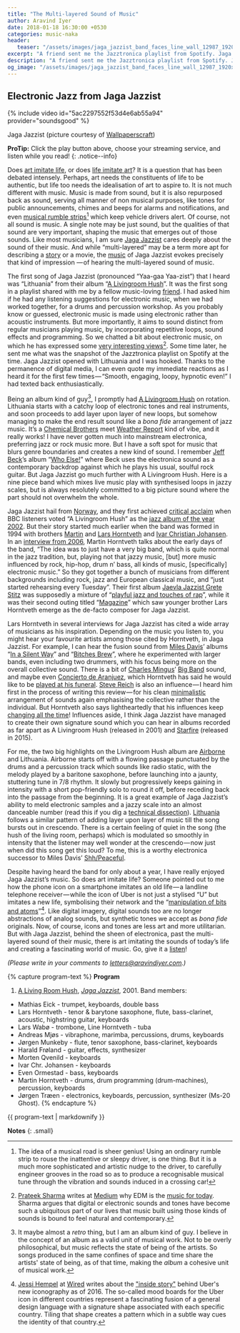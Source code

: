 ```yaml
---
title: "The Multi-layered Sound of Music"
author: Aravind Iyer
date: 2018-01-18 16:30:00 +0530
categories: music-naka
header:
   teaser: "/assets/images/jaga_jazzist_band_faces_line_wall_12987_1920x1080-640.jpg"
excerpt: "A friend sent me the Jazztronica playlist from Spotify. Jaga Jazzist opened with Lithuania and I was hooked. It’s a Chemical Brothers meet Weather Report kind of vibe, and it really works! I can even quote my immediate reactions as I heard it for the first few times — 'Smooth, engaging, loopy, hypnotic even!' I had texted back enthusiastically. Lithuania starts with a catchy loop of electronic tones and real instruments, and soon proceeds to add layer upon layer of new loops, but somehow managing to make the end result sound like a bona fide arrangement of jazz music."
description: "A friend sent me the Jazztronica playlist from Spotify. Jaga Jazzist opened with Lithuania and I was hooked. It’s a Chemical Brothers meet Weather Report kind of vibe, and it really works! I can even quote my immediate reactions as I heard it for the first few times — 'Smooth, engaging, loopy, hypnotic even!' I had texted back enthusiastically. Lithuania starts with a catchy loop of electronic tones and real instruments, and soon proceeds to add layer upon layer of new loops, but somehow managing to make the end result sound like a bona fide arrangement of jazz music."
og_image: "/assets/images/jaga_jazzist_band_faces_line_wall_12987_1920x1080-640.jpg"
---
```

## Electronic Jazz from Jaga Jazzist

{% include video id="5ac2297552f53d4e6ab55a94" provider="soundsgood" %}
<figcaption>Jaga Jazzist (picture courtesy of <a href="https://wallpaperscraft.com/download/jaga_jazzist_band_faces_line_wall_12987/1920x1080">Wallpaperscraft</a>)</figcaption>

**ProTip:** Click the play button <i class="fas fa-play-circle" color="#52adc8" aria-hidden="true"></i> above, choose your streaming service, and listen while you read!
{: .notice--info}

Does [art imitate life](https://www.psychologytoday.com/blog/the-psychology-fiction/201104/does-art-imitate-life),
or does [life imitate art](https://en.wikipedia.org/wiki/Life_imitating_art)? It is a question that has been
debated intensely. Perhaps, art needs the constituents of life to be authentic, but life too needs the
idealisation of art to aspire to. It is not much different with music. Music is made from sound, but it is also
repurposed back as sound, serving all manner of non musical purposes, like tones for public announcements, chimes
and beeps for alarms and notifications, and even [musical rumble strips](https://en.wikipedia.org/wiki/Musical_road)[^musicrumblestrips]
which keep vehicle drivers alert. Of course, not all sound is music. A single note may be just sound, but the
qualities of that sound are very important, shaping the music that emerges out of those sounds. Like most
musicians, I am sure [Jaga Jazzist](https://en.wikipedia.org/wiki/Jaga_Jazzist) cares deeply about the sound of
their music. And while “multi-layered” may be a term more apt for describing a
[story](https://en.wikipedia.org/wiki/Story_within_a_story) or a movie, the
[music](https://ninjatune.net/artist/jaga-jazzist) of Jaga Jazzist evokes precisely that kind of impression
— of hearing the multi-layered sound of music.

[^musicrumblestrips]: The idea of a musical road is sheer genius! Using an ordinary rumble strip to rouse the inattentive or sleepy driver, is one thing. But it is a much more sophisticated and artistic nudge to the driver, to carefully engineer grooves in the road so as to produce a recognisable musical tune through the vibration and sounds induced in a crossing car!

The first song of Jaga Jazzist (pronounced “Yaa-gaa Yaa-zist”) that I heard was “Lithuania” from their
album “[A Livingroom Hush](https://en.wikipedia.org/wiki/A_Livingroom_Hush)”. It was the first song in
a playlist shared with me by a fellow music-loving [friend](https://medium.com/@prateeks). I had asked him
if he had any listening suggestions for electronic music, when we had worked together, for a drums and
percussion workshop. As you probably know or guessed, electronic music is made using electronic rather
than acoustic instruments. But more importantly, it aims to sound distinct from regular musicians playing
music, by incorporating repetitive loops, sound effects and programming. So we chatted a bit about
electronic music, on which he has expressed some
[very interesting views](https://medium.com/@prateeks/soundscapes-and-why-edm-is-the-music-for-today-738a669ac83b)[^prateekedm].
Some time later, he sent me what was the snapshot of the Jazztronica playlist on Spotify at the time.
Jaga Jazzist opened with Lithuania and I was hooked. Thanks to the permanence of digital media, I can
even quote my immediate reactions as I heard it for the first few times — “Smooth, engaging, loopy,
hypnotic even!” I had texted back enthusiastically.

[^prateekedm]: [Prateek Sharma](https://medium.com/@prateeks) writes at [Medium](https://medium.com) why EDM is the [music for today](https://medium.com/@prateeks/soundscapes-and-why-edm-is-the-music-for-today-738a669ac83b). Sharma argues that digital or electronic sounds and tones have become such a ubiquitous part of our lives that music built using those kinds of sounds is bound to feel natural and contemporary.

Being an album kind of guy[^albumguy], I promptly had
[A Livingroom Hush](https://www.allmusic.com/album/a-livingroom-hush-mw0000660007) on rotation.
Lithuania starts with a catchy loop of electronic tones and real instruments, and soon proceeds to
add layer upon layer of new loops, but somehow managing to make the end result sound like a *bona fide*
arrangement of jazz music. It’s a [Chemical Brothers](https://en.wikipedia.org/wiki/The_Chemical_Brothers)
meet [Weather Report](https://en.wikipedia.org/wiki/Weather_Report) kind of vibe, and it really works!
I have never gotten much into mainstream electronica, preferring jazz or rock music more. But I have a
soft spot for music that blurs genre boundaries and creates a new kind of sound. I remember
[Jeff Beck](https://en.wikipedia.org/wiki/Jeff_Beck)’s album
“[Who Else!](https://www.allmusic.com/album/who-else%21-mw0000602855)” where Beck uses the electronica
sound as a contemporary backdrop against which he plays his usual, soulful rock guitar. But Jaga Jazzist
go much further with A Livingroom Hush. Here is a nine piece band which mixes live music play with
synthesised loops in jazzy scales, but is always resolutely committed to a big picture sound where
the part should not overwhelm the whole.

[^albumguy]: It maybe almost a *retro* thing, but I am an album kind of guy. I believe in the concept of an album as a valid unit of musical work. Not to be overly philosophical, but music reflects the state of being of the artists. So songs produced in the same confines of space and time share the artists' state of being, as of that time, making the *album* a cohesive unit of musical work. 

Jaga Jazzist hail from [Norway](http://www.listento.no/), and they first achieved
[critical acclaim](http://www.listento.no/mic.nsf/doc/art2003010611203678263218) when BBC listeners
voted “A Livingroom Hush” as the [jazz album of the year 2002](http://www.bbc.co.uk/music/reviews/zn4h/).
But their story started much earlier when the band was formed in 1994 with brothers
[Martin](https://en.wikipedia.org/wiki/Martin_Horntveth) and
[Lars Horntveth](https://en.wikipedia.org/wiki/Lars_Horntveth) and
[Ivar Christian Johansen](https://en.wikipedia.org/wiki/Ravi_%28Ivar_Johansen%29). In an
[interview from 2006](https://www.tinymixtapes.com/features/jaga-jazzist), Martin Horntveth talks about
the early days of the band, “The idea was to just have a very big band, which is quite normal in the
jazz tradition, but, playing not that jazzy music, [but] more music influenced by rock, hip-hop,
drum n’ bass, all kinds of music, [specifically] electronic music.” So they got together a bunch of
musicians from different backgrounds including rock, jazz and European classical music, and “just
started rehearsing every Tuesday”. Their first album
[Jaevla Jazzist Grete Stitz](https://en.wikipedia.org/wiki/Jævla_Jazzist_Grete_Stitz) was supposedly
a mixture of “[playful jazz and touches of rap](http://www.mic.no/nmi.nsf/micdoc/art2006051610322966135500)”,
while it was their second outing titled “[Magazine](https://www.allmusic.com/album/magazine-ep-mw0001294012)”
which saw younger brother Lars Horntveth emerge as the de-facto composer for Jaga Jazzist. 

Lars Horntveth in several interviews for Jaga Jazzist has cited a wide array of musicians as his
inspiration. Depending on the music you listen to, you might hear your favourite artists among those
cited by Horntveth, in Jaga Jazzist. For example, I can hear the fusion sound from
[Miles Davis](https://en.wikipedia.org/wiki/Miles_Davis)’ albums
“[In a Silent Way](https://en.wikipedia.org/wiki/In_a_Silent_Way)” and
“[Bitches Brew](https://en.wikipedia.org/wiki/Bitches_Brew)”, where he experimented with larger bands,
even including two drummers, with his focus being more on the overall collective sound.
There is a bit of [Charles Mingus](https://en.wikipedia.org/wiki/Charles_Mingus)’
[Big Band](https://en.wikipedia.org/wiki/Mingus_Big_Band) sound, and maybe even
[Concierto de Aranjuez](https://en.wikipedia.org/wiki/Concierto_de_Aranjuez), which Horntveth has
said he would like to be
[played at his funeral](https://www.allaboutjazz.com/with-lars-horntveth-jaga-jazzist-jaga-jazzist-by-lars-horntveth.php?page=1).
[Steve Reich](https://en.wikipedia.org/wiki/Steve_Reich) is also an influence — I heard him
first in the process of writing this review — for his clean
[minimalistic](https://en.wikipedia.org/wiki/Minimal_music) arrangement of sounds again emphasising
the collective rather than the individual. But Horntveth also says lightheartedly that his influences keep
[changing all the time](https://www.allaboutjazz.com/with-lars-horntveth-jaga-jazzist-jaga-jazzist-by-lars-horntveth.php?page=1)!
Influences aside, I think Jaga Jazzist have managed to create their own signature sound which you can
hear in albums recorded as far apart as A Livingroom Hush (released in 2001) and
[Starfire](https://jagajazzist.bandcamp.com/album/starfire) (released in 2015). 

For me, the two big highlights on the Livingroom Hush album are
[Airborne](https://youtu.be/C0nHo1IdQ6E) and Lithuania. Airborne starts off with a flowing passage
punctuated by the drums and a percussion track which sounds like radio static, with the melody played
by a baritone saxophone, before launching into a jaunty, stuttering tune in 7/8 rhythm. It slowly but
progressively keeps gaining in intensity with a short pop-friendly solo to round it off, before receding
back into the passage from the beginning. It is a great example of Jaga Jazzist’s ability to meld
electronic samples and a jazzy scale into an almost danceable number (read this if you dig a 
[technical dissection](https://sites.google.com/site/thepopdescriptivist/home/jaga-jazzist-airborne)).
[Lithuania](https://youtu.be/2MferjKXc1c) follows a similar pattern of adding layer upon layer of music
till the song bursts out in crescendo. There is a certain feeling of quiet in the song (the hush of
the living room, perhaps) which is modulated so smoothly in intensity that the listener may well wonder
at the crescendo — now just when did this song get this loud? To me, this is a worthy electronica
successor to Miles Davis’ [Shh/Peaceful](https://youtu.be/lQKt7DTKyJU).

Despite having heard the band for only about a year, I have really enjoyed Jaga Jazzist’s music. So
does art imitate life? Someone pointed out to me how the phone icon on a smartphone imitates an old
life — a landline telephone receiver — while the icon of Uber is not just a stylised “U” but imitates
a new life, symbolising their network and the
“[manipulation of bits and atoms](https://www.wired.com/2016/02/the-inside-story-behind-ubers-colorful-redesign/)”[^ubericon].
Like digital imagery, digital sounds too are no longer abstractions of analog sounds, but synthetic
tones we accept as *bona fide* originals. Now, of course, icons and tones are less art and more
utilitarian. But with Jaga Jazzist, behind the sheen of electronica, past the multi-layered sound of
their music, there is art imitating the sounds of today’s life and creating a fascinating world of music.
Go, give it a [listen](#electronic-jazz-from-jaga-jazzist)!

[^ubericon]: [Jessi Hempel](https://www.wired.com/author/jessi-hempel/) at [Wired](https://www.wired.com/) writes about the ["inside story"](https://www.wired.com/2016/02/the-inside-story-behind-ubers-colorful-redesign/) behind Uber's new iconography as of 2016. The so-called mood boards for the Uber icon in different countries represent a fascinating fusion of a general design language with a signature shape associated with each specific country. Tiling that shape creates a pattern which in a subtle way cues the identity of that country.

*(Please write in your comments to [letters@aravindiyer.com](mailto:letters@aravindiyer.com).)*

{% capture program-text %}
**Program**

1. [A Living Room Hush](https://en.wikipedia.org/wiki/A_Livingroom_Hush), [*Jaga Jazzist*](https://en.wikipedia.org/wiki/Jaga_Jazzist), 2001.
  Band members:
  * Mathias Eick - trumpet, keyboards, double bass
  * Lars Horntveth - tenor & barytone saxophone, flute, bass-clarinet, acoustic, highstring guitar, keyboards
  * Lars Wabø - trombone, Line Horntveth - tuba
  * Andreas Mjøs - vibraphone, marimba, percussions, drums, keyboards
  * Jørgen Munkeby - flute, tenor saxophone, bass-clarinet, keyboards
  * Harald Frøland - guitar, effects, synthesizer
  * Morten Qvenild - keyboards
  * Ivar Chr. Johansen - keyboards
  * Even Ormestad - bass, keyboards
  * Martin Horntveth - drums, drum programming (drum-machines), percussion, keyboards
  * Jørgen Træen - electronics, keyboards, percussion, synthesizer (Ms-20 Ghost).
{% endcapture %}

<div class="notice--info">
  {{ program-text | markdownify }}
</div>

**Notes**
{: .small}
